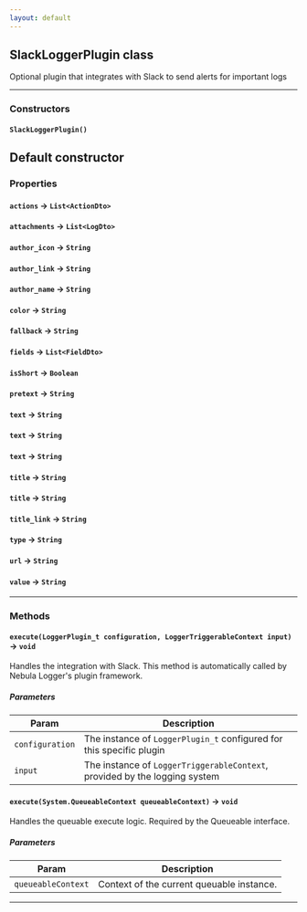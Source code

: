 ```yaml
---
layout: default
---
```


## SlackLoggerPlugin class

Optional plugin that integrates with Slack to send alerts for important logs

---

### Constructors

#### `SlackLoggerPlugin()`

## Default constructor

### Properties

#### `actions` → `List<ActionDto>`

#### `attachments` → `List<LogDto>`

#### `author_icon` → `String`

#### `author_link` → `String`

#### `author_name` → `String`

#### `color` → `String`

#### `fallback` → `String`

#### `fields` → `List<FieldDto>`

#### `isShort` → `Boolean`

#### `pretext` → `String`

#### `text` → `String`

#### `text` → `String`

#### `text` → `String`

#### `title` → `String`

#### `title` → `String`

#### `title_link` → `String`

#### `type` → `String`

#### `url` → `String`

#### `value` → `String`

---

### Methods

#### `execute(LoggerPlugin_t configuration, LoggerTriggerableContext input)` → `void`

Handles the integration with Slack. This method is automatically called by Nebula Logger&apos;s plugin framework.

##### Parameters

| Param           | Description                                                                |
| --------------- | -------------------------------------------------------------------------- |
| `configuration` | The instance of `LoggerPlugin_t` configured for this specific plugin       |
| `input`         | The instance of `LoggerTriggerableContext`, provided by the logging system |

#### `execute(System.QueueableContext queueableContext)` → `void`

Handles the queuable execute logic. Required by the Queueable interface.

##### Parameters

| Param              | Description                               |
| ------------------ | ----------------------------------------- |
| `queueableContext` | Context of the current queuable instance. |

---

